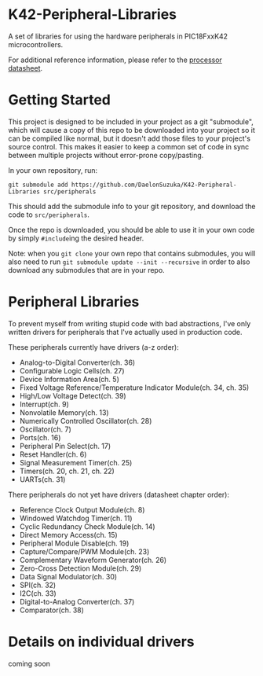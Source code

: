 # K42-Peripheral-Libraries

A set of libraries for using the hardware peripherals in PIC18FxxK42 microcontrollers.

For additional reference information, please refer to the [processor datasheet](http://ww1.microchip.com/downloads/en/DeviceDoc/PIC18LF26-27-45-46-47-55-56-57K42-Data-Sheet-40001919E.pdf).

# Getting Started

This project is designed to be included in your project as a git "submodule", which will cause a copy of this repo to be downloaded into your project so it can be compiled like normal, but it doesn't add those files to your project's source control. This makes it easier to keep a common set of code in sync between multiple projects without error-prone copy/pasting.

In your own repository, run:

```
git submodule add https://github.com/DaelonSuzuka/K42-Peripheral-Libraries src/peripherals
```

This should add the submodule info to your git repository, and download the code to `src/peripherals`.

Once the repo is downloaded, you should be able to use it in your own code by simply `#include`ing the desired header.

Note: when you `git clone` your own repo that contains submodules, you will also need to run `git submodule update --init --recursive` in order to also download any submodules that are in your repo.

# Peripheral Libraries

To prevent myself from writing stupid code with bad abstractions, I've only written drivers for peripherals that I've actually used in production code.

These peripherals currently have drivers (a-z order):
 - Analog-to-Digital Converter(ch. 36)
 - Configurable Logic Cells(ch. 27)
 - Device Information Area(ch. 5)
 - Fixed Voltage Reference/Temperature Indicator Module(ch. 34, ch. 35)
 - High/Low Voltage Detect(ch. 39)
 - Interrupt(ch. 9)
 - Nonvolatile Memory(ch. 13)
 - Numerically Controlled Oscillator(ch. 28)
 - Oscillator(ch. 7)
 - Ports(ch. 16)
 - Peripheral Pin Select(ch. 17)
 - Reset Handler(ch. 6)
 - Signal Measurement Timer(ch. 25)
 - Timers(ch. 20, ch. 21, ch. 22)
 - UARTs(ch. 31)

There peripherals do not yet have drivers (datasheet chapter order):
 - Reference Clock Output Module(ch. 8)
 - Windowed Watchdog Timer(ch. 11)
 - Cyclic Redundancy Check Module(ch. 14)
 - Direct Memory Access(ch. 15)
 - Peripheral Module Disable(ch. 19)
 - Capture/Compare/PWM Module(ch. 23)
 - Complementary Waveform Generator(ch. 26)
 - Zero-Cross Detection Module(ch. 29)
 - Data Signal Modulator(ch. 30)
 - SPI(ch. 32)
 - I2C(ch. 33)
 - Digital-to-Analog Converter(ch. 37)
 - Comparator(ch. 38)

# Details on individual drivers

coming soon
